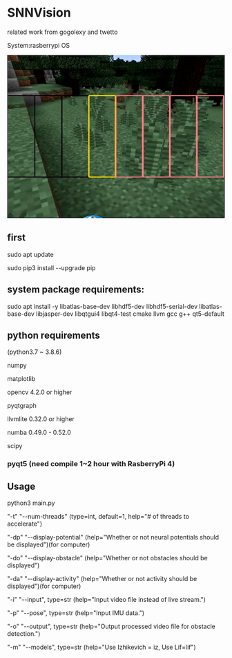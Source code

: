 # SNNVision

related work from gogolexy and twetto

System:rasberrypi OS

![image](https://github.com/CYTangCY/SNNVision/blob/RasberryPi_Version/report_image.png)

## first

sudo apt update

sudo pip3 install --upgrade pip

## system package requirements:

sudo apt install -y libatlas-base-dev libhdf5-dev libhdf5-serial-dev libatlas-base-dev libjasper-dev  libqtgui4  libqt4-test cmake llvm gcc g++ qt5-default

## python requirements

(python3.7 ~ 3.8.6) 

numpy

matplotlib

opencv 4.2.0 or higher

pyqtgraph

llvmlite 0.32.0 or higher

numba 0.49.0 - 0.52.0

scipy

### pyqt5 (need compile 1~2 hour with RasberryPi 4)

## Usage

python3 main.py 

"-t" "--num-threads" (type=int, default=1, help="# of threads to accelerate")

"-dp" "--display-potential" (help="Whether or not neural potentials should be displayed")(for computer)

"-do" "--display-obstacle" (help="Whether or not obstacles should be displayed")

"-da" "--display-activity" (help="Whether or not activity should be displayed")(for computer)

"-i" "--input", type=str (help="Input video file instead of live stream.")

"-p" "--pose", type=str (help="Input IMU data.")

"-o" "--output", type=str (help="Output processed video file for obstacle detection.")

"-m" "--models", type=str (help="Use Izhikevich = iz, Use Lif=lif")




